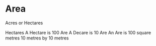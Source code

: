 # Area
Acres or Hectares 

Hectares 
A Hectare is 100 Are
A Decare is 10 Are
An Are is 100 square metres 
    10 metres by 10 metres 

